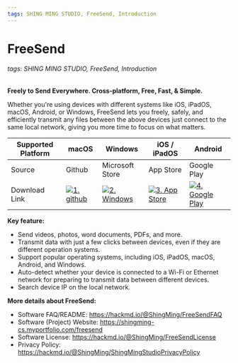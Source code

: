 ```yaml
---
tags: SHING MING STUDIO, FreeSend, Introduction
---
```


# FreeSend
###### tags: SHING MING STUDIO, FreeSend, Introduction

**Freely to Send Everywhere. Cross-platform, Free, Fast, & Simple.**

Whether you're using devices with different systems like iOS, iPadOS, macOS, Android, or Windows, FreeSend lets you freely, safely, and efficiently transmit any files between the above devices just connect to the same local network, giving you more time to focus on what matters.


| Supported Platform | macOS                                                                                | Windows                                                                               | iOS / iPadOS                                                                            | Android                                                                                   |
| ------------------ | ------------------------------------------------------------------------------------ | ------------------------------------------------------------------------------------- | --------------------------------------------------------------------------------------- | ----------------------------------------------------------------------------------------- |
| Source             | Github                                                                               | Microsoft Store                                                                       | App Store                                                                               | Google Play                                                                               |
| Download Link      | [![1. github](https://hackmd.io/_uploads/SJltNPi6p.png)](https://www.google.com.hk/) | [![2. Windows](https://hackmd.io/_uploads/By3t4Psap.png)](https://www.google.com.hk/) | [![3. App Store](https://hackmd.io/_uploads/r1X54vopT.png)](https://www.google.com.hk/) | [![4. Google Play](https://hackmd.io/_uploads/Bksc4Poap.png)](https://www.google.com.hk/) |


**Key feature:**
- Send videos, photos, word documents, PDFs, and more.
- Transmit data with just a few clicks between devices, even if they are different operation systems.
- Support popular operating systems, including iOS, iPadOS, macOS, Android, and Windows.
- Auto-detect whether your device is connected to a Wi-Fi or Ethernet network for preparing to transmit data between different devices.
- Search device IP on the local network.

**More details about FreeSend:**
- Software FAQ/README: https://hackmd.io/@ShingMing/FreeSendFAQ
- Software (Project) Website: https://shingming-cs.myportfolio.com/freesend
- Software License: https://hackmd.io/@ShingMing/FreeSendLicense
- Privacy Policy: https://hackmd.io/@ShingMing/ShingMingStudioPrivacyPolicy